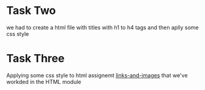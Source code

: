# Task Two

<p> we had to create a html file with titles with h1 to h4 tags and then aplly some css style </p>

# Task Three

<p> Applying some css style to html assignemt <a href="../../HTML/HTML_Assignments/links-and-images">links-and-images</a> that we've workded in the HTML module</p>